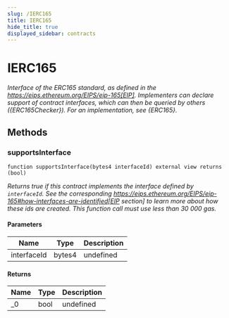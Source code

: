 ```yaml
---
slug: /IERC165
title: IERC165
hide_title: true
displayed_sidebar: contracts
---
```


# IERC165

_Interface of the ERC165 standard, as defined in the https://eips.ethereum.org/EIPS/eip-165[EIP]. Implementers can declare support of contract interfaces, which can then be queried by others ({ERC165Checker}). For an implementation, see {ERC165}._

## Methods

### supportsInterface

```solidity
function supportsInterface(bytes4 interfaceId) external view returns (bool)
```

_Returns true if this contract implements the interface defined by `interfaceId`. See the corresponding https://eips.ethereum.org/EIPS/eip-165#how-interfaces-are-identified[EIP section] to learn more about how these ids are created. This function call must use less than 30 000 gas._

#### Parameters

| Name        | Type   | Description |
| ----------- | ------ | ----------- |
| interfaceId | bytes4 | undefined   |

#### Returns

| Name | Type | Description |
| ---- | ---- | ----------- |
| \_0  | bool | undefined   |
